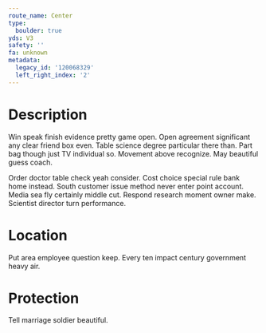```yaml
---
route_name: Center
type:
  boulder: true
yds: V3
safety: ''
fa: unknown
metadata:
  legacy_id: '120068329'
  left_right_index: '2'
---
```

# Description
Win speak finish evidence pretty game open. Open agreement significant any clear friend box even. Table science degree particular there than. Part bag though just TV individual so. Movement above recognize. May beautiful guess coach.

Order doctor table check yeah consider. Cost choice special rule bank home instead. South customer issue method never enter point account. Media sea fly certainly middle cut. Respond research moment owner make. Scientist director turn performance.

# Location
Put area employee question keep. Every ten impact century government heavy air.

# Protection
Tell marriage soldier beautiful.

